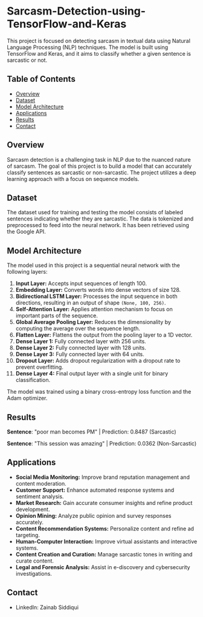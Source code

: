 # Sarcasm-Detection-using-TensorFlow-and-Keras
This project is focused on detecting sarcasm in textual data using Natural Language Processing (NLP) techniques. The model is built using TensorFlow and Keras, and it aims to classify whether a given sentence is sarcastic or not.

## Table of Contents

- [Overview](#overview)
- [Dataset](#dataset)
- [Model Architecture](#model-architecture)
- [Applications](#applications)
- [Results](#results)
- [Contact](#contact)

## Overview

Sarcasm detection is a challenging task in NLP due to the nuanced nature of sarcasm. The goal of this project is to build a model that can accurately classify sentences as sarcastic or non-sarcastic. The project utilizes a deep learning approach with a focus on sequence models.

## Dataset

The dataset used for training and testing the model consists of labeled sentences indicating whether they are sarcastic. The data is tokenized and preprocessed to feed into the neural network. It has been retrieved using the Google API.

## Model Architecture

The model used in this project is a sequential neural network with the following layers:

1. **Input Layer:** Accepts input sequences of length 100.
2. **Embedding Layer:** Converts words into dense vectors of size 128.
3. **Bidirectional LSTM Layer:** Processes the input sequence in both directions, resulting in an output of shape `(None, 100, 256)`.
4. **Self-Attention Layer:** Applies attention mechanism to focus on important parts of the sequence.
5. **Global Average Pooling Layer:** Reduces the dimensionality by computing the average over the sequence length.
6. **Flatten Layer:** Flattens the output from the pooling layer to a 1D vector.
7. **Dense Layer 1:** Fully connected layer with 256 units.
8. **Dense Layer 2:** Fully connected layer with 128 units.
9. **Dense Layer 3:** Fully connected layer with 64 units.
10. **Dropout Layer:** Adds dropout regularization with a dropout rate to prevent overfitting.
11. **Dense Layer 4:** Final output layer with a single unit for binary classification.

The model was trained using a binary cross-entropy loss function and the Adam optimizer.

## Results

**Sentence**: "poor man becomes PM" | Prediction: 0.8487 (Sarcastic)

**Sentence**: "This session was amazing" | Prediction: 0.0362 (Non-Sarcastic)

## Applications

- **Social Media Monitoring:** Improve brand reputation management and content moderation.
- **Customer Support:** Enhance automated response systems and sentiment analysis.
- **Market Research:** Gain accurate consumer insights and refine product development.
- **Opinion Mining:** Analyze public opinion and survey responses accurately.
- **Content Recommendation Systems:** Personalize content and refine ad targeting.
- **Human-Computer Interaction:** Improve virtual assistants and interactive systems.
- **Content Creation and Curation:** Manage sarcastic tones in writing and curate content.
- **Legal and Forensic Analysis:** Assist in e-discovery and cybersecurity investigations.

## Contact
- LinkedIn: Zainab Siddiqui
